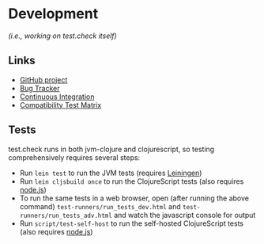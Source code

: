 # Development

_(i.e., working on test.check itself)_

## Links

* [GitHub project](https://github.com/clojure/test.check)
* [Bug Tracker](https://clojure.atlassian.net/browse/TCHECK)
* [Continuous Integration](https://build.clojure.org/job/test.check/)
* [Compatibility Test Matrix](https://build.clojure.org/job/test.check-test-matrix/)

## Tests

test.check runs in both jvm-clojure and clojurescript, so testing
comprehensively requires several steps:

* Run `lein test` to run the JVM tests (requires [Leiningen](https://leiningen.org))
* Run `lein cljsbuild once` to run the ClojureScript tests (also requires [node.js](https://nodejs.org))
* To run the same tests in a web browser, open (after running the above command)
  `test-runners/run_tests_dev.html` and `test-runners/run_tests_adv.html` and watch the
  javascript console for output
* Run `script/test-self-host` to run the self-hosted ClojureScript tests (also requires [node.js](https://nodejs.org))
